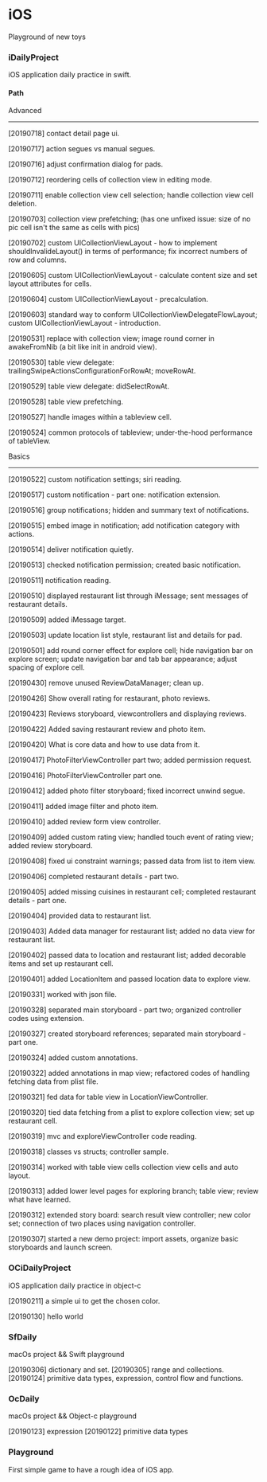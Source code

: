 # iOS
Playground of new toys

### iDailyProject
iOS application daily practice in swift.

#### Path

Advanced
****
[20190718] contact detail page ui.

[20190717] action segues vs manual segues.

[20190716] adjust confirmation dialog for pads.

[20190712] reordering cells of collection view in editing mode.

[20190711] enable collection view cell selection; handle collection view cell deletion.

[20190703] collection view prefetching; (has one unfixed issue: size of no pic cell isn't the same as cells with pics)

[20190702] custom UICollectionViewLayout - how to implement shouldInvalideLayout() in terms of performance; fix incorrect numbers of row and columns.

[20190605] custom UICollectionViewLayout - calculate content size and set layout attributes for cells.

[20190604] custom UICollectionViewLayout - precalculation.

[20190603] standard way to conform UICollectionViewDelegateFlowLayout; custom UICollectionViewLayout - introduction. 

[20190531] replace with collection view; image round corner in awakeFromNib (a bit like init in android view).

[20190530] table view delegate: trailingSwipeActionsConfigurationForRowAt; moveRowAt.

[20190529] table view delegate: didSelectRowAt.

[20190528] table view prefetching.

[20190527] handle images within a tableview cell.

[20190524] common protocols of tableview; under-the-hood performance of tableView.

Basics
****
[20190522] custom notification settings; siri reading.

[20190517] custom notification - part one: notification extension.

[20190516] group notifications; hidden and summary text of notifications.

[20190515] embed image in notification; add notification category with actions.

[20190514] deliver notification quietly.

[20190513] checked notification permission; created basic notification.

[20190511] notification reading.

[20190510] displayed restaurant list through iMessage; sent messages of restaurant details.

[20190509] added iMessage target.

[20190503] update location list style, restaurant list and details for pad.

[20190501] add round corner effect for explore cell; hide navigation bar on explore screen; update navigation bar and tab bar appearance; adjust spacing of explore cell.

[20190430] remove unused ReviewDataManager; clean up.

[20190426] Show overall rating for restaurant, photo reviews.

[20190423] Reviews storyboard, viewcontrollers and displaying reviews.

[20190422] Added saving restaurant review and photo item.

[20190420] What is core data and how to use data from it.

[20190417] PhotoFilterViewController part two; added permission request.

[20190416] PhotoFilterViewController part one.

[20190412] added photo filter storyboard; fixed incorrect unwind segue.

[20190411] added image filter and photo item.

[20190410] added review form view controller.

[20190409] added custom rating view; handled touch event of rating view; added review storyboard.

[20190408] fixed ui constraint warnings; passed data from list to item view.

[20190406] completed restaurant details - part two.

[20190405] added missing cuisines in restaurant cell; completed restaurant details - part one.

[20190404] provided data to restaurant list.

[20190403] Added data manager for restaurant list; added no data view for restaurant list.

[20190402] passed data to location and restaurant list; added decorable items and set up restaurant cell.

[20190401] added LocationItem and passed location data to explore view.

[20190331] worked with json file.

[20190328] separated main storyboard - part two; organized controller codes using extension.

[20190327] created storyboard references; separated main storyboard - part one.

[20190324] added custom annotations.

[20190322] added annotations in map view; refactored codes of handling fetching data from plist file.

[20190321] fed data for table view in LocationViewController.

[20190320] tied data fetching from a plist to explore collection view; set up restaurant cell.

[20190319] mvc and exploreViewController code reading.

[20190318] classes vs structs; controller sample.

[20190314] worked with table view cells collection view cells and auto layout.

[20190313] added lower level pages for exploring branch; table view; review what have learned.

[20190312] extended story board: search result view controller; new color set; connection of two places using navigation controller.

[20190307] started a new demo project: import assets, organize basic storyboards and launch screen.

### OCiDailyProject
iOS application daily practice in object-c

[20190211] a simple ui to get the chosen color.

[20190130] hello world

### SfDaily
macOs project && Swift playground

[20190306] dictionary and set.
[20190305] range and collections.
[20190124] primitive data types, expression, control flow and functions.

### OcDaily
macOs project && Object-c playground

[20190123] expression
[20190122] primitive data types

### Playground
First simple game to have a rough idea of iOS app.
